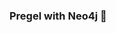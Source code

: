 ### Pregel with Neo4j 🚀



































































































































 

























































































































































































































































